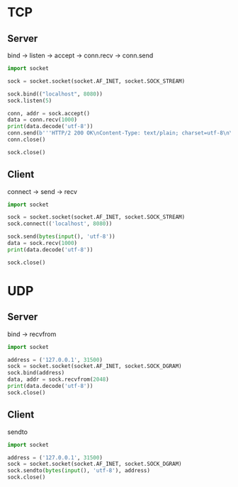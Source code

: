 # TCP

## Server

bind -> listen -> accept -> conn.recv -> conn.send

```python
import socket

sock = socket.socket(socket.AF_INET, socket.SOCK_STREAM)

sock.bind(("localhost", 8080))
sock.listen(5)

conn, addr = sock.accept()
data = conn.recv(1000)
print(data.decode('utf-8'))
conn.send(b'''HTTP/2 200 OK\nContent-Type: text/plain; charset=utf-8\n\n'''+data)
conn.close()

sock.close()
```

## Client

connect -> send -> recv

```python
import socket

sock = socket.socket(socket.AF_INET, socket.SOCK_STREAM)
sock.connect(('localhost', 8080))

sock.send(bytes(input(), 'utf-8'))
data = sock.recv(1000)
print(data.decode('utf-8'))

sock.close()
```

# UDP

## Server

bind -> recvfrom

```python
import socket

address = ('127.0.0.1', 31500)
sock = socket.socket(socket.AF_INET, socket.SOCK_DGRAM)
sock.bind(address)
data, addr = sock.recvfrom(2048)
print(data.decode('utf-8'))
sock.close()
```

## Client

sendto

```python
import socket

address = ('127.0.0.1', 31500)
sock = socket.socket(socket.AF_INET, socket.SOCK_DGRAM)
sock.sendto(bytes(input(), 'utf-8'), address)
sock.close()
```

